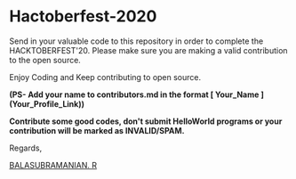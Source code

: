 # Hactoberfest-2020

Send in your valuable code to this repository in order to complete the HACKTOBERFEST'20. 
Please make sure you are making a valid contribution to the open source. 

Enjoy Coding and Keep contributing to open source.


**(PS- Add your name to contributors.md in the format [ Your_Name ] (Your_Profile_Link))**

**Contribute some good codes, don't submit HelloWorld programs or your contribution will be marked as INVALID/SPAM.**


Regards,

[BALASUBRAMANIAN. R](https://github.com/Cyberkid2311)
